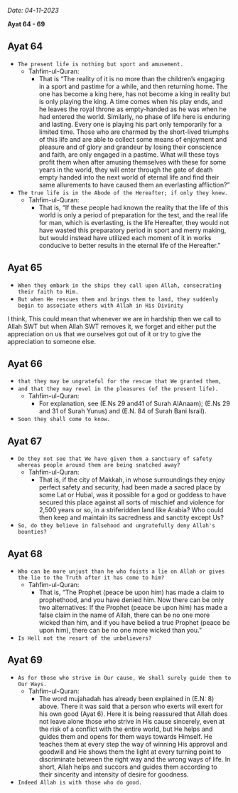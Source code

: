 *Date: 04-11-2023*

**Ayat 64 - 69**

## Ayat 64

- `The present life is nothing but sport and amusement.`
  - Tahfim-ul-Quran:
    - That is “The reality of it is no more than the children’s engaging in a sport and pastime for a while, and then returning home. The one has become a king here, has not become a king in reality but is only playing the king. A time comes when his play ends, and he leaves the royal throne as empty-handed as he was when he had entered the world. Similarly, no phase of life here is enduring and lasting. Every one is playing his part only temporarily for a limited time. Those who are charmed by the short-lived triumphs of this life and are able to collect some means of enjoyment and pleasure and of glory and grandeur by losing their conscience and faith, are only engaged in a pastime. What will these toys profit them when after amusing themselves with these for some years in the world, they will enter through the gate of death empty handed into the next world of eternal life and find their same allurements to have caused them an everlasting affliction?”
- `The true life is in the Abode of the Hereafter; if only they knew.`
  - Tahfim-ul-Quran:
    - That is, “If these people had known the reality that the life of this world is only a period of preparation for the test, and the real life for man, which is everlasting, is the life Hereafter, they would not have wasted this preparatory period in sport and merry making, but would instead have utilized each moment of it in works conducive to better results in the eternal life of the Hereafter.”


## Ayat 65
 
- `When they embark in the ships they call upon Allah, consecrating their faith to Him.`
- `But when He rescues them and brings them to land, they suddenly begin to associate others with Allah in His Divinity`

I think, This could mean that whenever we are in hardship then we call to Allah SWT but when Allah SWT removes it, we forget and either put the appreciation on us that we ourselves got out of it or try to give the appreciation to someone else.

## Ayat 66

- `that they may be ungrateful for the rescue that We granted them,`
- `and that they may revel in the pleasures (of the present life).`
  - Tahfim-ul-Quran:
    - For explanation, see (E.Ns 29 and41 of Surah AlAnaam); (E.Ns 29 and 31 of Surah Yunus) and (E.N. 84 of Surah Bani Israil).
- `Soon they shall come to know.`

## Ayat 67

- `Do they not see that We have given them a sanctuary of safety whereas people around them are being snatched away?`
  - Tahfim-ul-Quran:
    - That is, if the city of Makkah, in whose surroundings they enjoy perfect safety and security, had been made a sacred place by some Lat or Hubal, was it possible for a god or goddess to have secured this place against all sorts of mischief and violence for 2,500 years or so, in a striferidden land like Arabia? Who could then keep and maintain its sacredness and sanctity except Us?
- `So, do they believe in falsehood and ungratefully deny Allah's bounties?`

## Ayat 68

- `Who can be more unjust than he who foists a lie on Allah or gives the lie to the Truth after it has come to him?`
  - Tahfim-ul-Quran:
    - That is, “The Prophet (peace be upon him) has made a claim to prophethood, and you have denied him. Now there can be only two alternatives: If the Prophet (peace be upon him) has made a false claim in the name of Allah, there can be no one more wicked than him, and if you have belied a true Prophet (peace be upon him), there can be no one more wicked than you.”
- `Is Hell not the resort of the unbelievers?`

## Ayat 69

- `As for those who strive in Our cause, We shall surely guide them to Our Ways.`
  - Tahfim-ul-Quran:
    - The word mujahadah has already been explained in (E.N: 8) above. There it was said that a person who exerts will exert for his own good (Ayat 6). Here it is being reassured that Allah does not leave alone those who strive in His cause sincerely, even at the risk of a conflict with the entire world, but He helps and guides them and opens for them ways towards Himself. He teaches them at every step the way of winning His approval and goodwill and He shows them the light at every turning point to discriminate between the right way and the wrong ways of life. In short, Allah helps and succors and guides them according to their sincerity and intensity of desire for goodness.
- `Indeed Allah is with those who do good.`